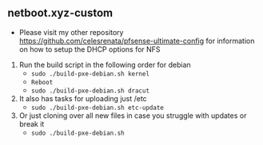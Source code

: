 ## netboot.xyz-custom

* Please visit my other repository https://github.com/celesrenata/pfsense-ultimate-config for information on how to setup the DHCP options for NFS
1. Run the build script in the following order for debian
    * ```sudo ./build-pxe-debian.sh kernel```
    * ```Reboot```
    * ```sudo ./build-pxe-debian.sh dracut```
2. It also has tasks for uploading just /etc
    * ```sudo ./build-pxe-debian.sh etc-update```
3. Or just cloning over all new files in case you struggle with updates or break it
    * ```sudo ./build-pxe-debian.sh```
